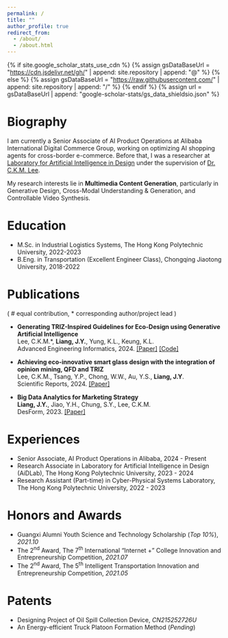 ```yaml
---
permalink: /
title: ""
author_profile: true
redirect_from: 
  - /about/
  - /about.html
---
```


{% if site.google_scholar_stats_use_cdn %}
{% assign gsDataBaseUrl = "https://cdn.jsdelivr.net/gh/" | append: site.repository | append: "@" %}
{% else %}
{% assign gsDataBaseUrl = "https://raw.githubusercontent.com/" | append: site.repository | append: "/" %}
{% endif %}
{% assign url = gsDataBaseUrl | append: "google-scholar-stats/gs_data_shieldsio.json" %}

<span class='anchor' id='about-me'></span>

# Biography
I am currently a Senior Associate of AI Product Operations at Alibaba International Digital Commerce Group, working on optimizing AI shopping agents for cross-border e-commerce. Before that, I was a researcher at [Laboratory for Artificial Intelligence in Design](https://www.aidlab.hk/en/about) under the supervision of [Dr. C.K.M. Lee](https://scholar.google.com.sg/citations?user=QGN6-ToAAAAJ&hl=en).

My research interests lie in **Multimedia Content Generation**, particularly in Generative Design, Cross-Modal Understanding & Generation, and Controllable Video Synthesis.

# Education
- M.Sc. in Industrial Logistics Systems, The Hong Kong Polytechnic University, 2022-2023
- B.Eng. in Transportation (Excellent Engineer Class), Chongqing Jiaotong University, 2018-2022

# Publications 
( # equal contribution, * corresponding author/project lead )
- **Generating TRIZ-Inspired Guidelines for Eco-Design using Generative Artificial Intelligence**  
  Lee, C.K.M.*, **Liang, J.Y.**, Yung, K.L., Keung, K.L.  
  Advanced Engineering Informatics, 2024. [\[Paper\]](https://www.sciencedirect.com/science/article/abs/pii/S1474034624004944) [\[Code\]](https://github.com/jyliang8024/EcoInnovate-Assistant)

- **Achieving eco-innovative smart glass design with the integration of opinion mining, QFD and TRIZ**  
  Lee, C.K.M., Tsang, Y.P., Chong, W.W., Au, Y.S., **Liang, J.Y**.  
  Scientific Reports, 2024. [\[Paper\]](https://www.nature.com/articles/s41598-024-58867-1)

- **Big Data Analytics for Marketing Strategy**  
  **Liang, J.Y.**, Jiao, Y.H., Chung, S.Y., Lee, C.K.M.  
  DesForm, 2023. [\[Paper\]](https://research.polyu.edu.hk/en/publications/big-data-analytics-for-marketing-strategy)

# Experiences
- Senior Associate, AI Product Operations in Alibaba, 2024 - Present
- Research Associate in Laboratory for Artificial Intelligence in Design (AiDLab), The Hong Kong Polytechnic University, 2023 - 2024
- Research Assistant (Part-time) in Cyber-Physical Systems Laboratory, The Hong Kong Polytechnic University, 2022 - 2023

# Honors and Awards
- Guangxi Alumni Youth Science and Technology Scholarship (*Top 10%*), *2021.10*
- The 2<sup>nd</sup> Award, The 7<sup>th</sup> International “Internet +” College Innovation and Entrepreneurship Competition, *2021.07*
- The 2<sup>nd</sup> Award, The 5<sup>th</sup> Intelligent Transportation Innovation and Entrepreneurship Competition, *2021.05*

# Patents
- Designing Project of Oil Spill Collection Device, *CN215252726U*
- An Energy-efficient Truck Platoon Formation Method (*Pending*)

